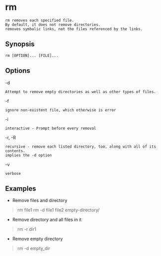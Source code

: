# rm

    rm removes each specified file. 
    By default, it does not remove directories.
    removes symbolic links, not the files referenced by the links.

## Synopsis

`rm [OPTION]... [FILE]...`

## Options

-d

    Attempt to remove empty directories as well as other types of files.
-f

    ignore non-existent file, which otherwise is error
-i

    interactive - Prompt before every removal
-r, -R

    recursive - remove each listed directory, too, along with all of its contents.
    implies the -d option
-v

    verbose

## Examples

* Remove files and directory

> rm file1
> rm -d file1 file2 empty-directory/

* Remove directory and all files in it

> rm -r dir1

* Remove empty directory

> rm -d empty_dir
